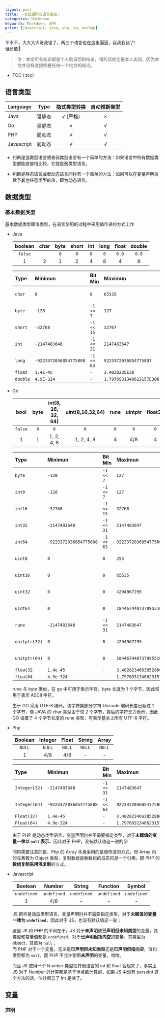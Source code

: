 ```yaml
---
layout: post
title: 一文逛遍所有语言基础！
categories: Markdown
keywords: Markdown, GFM
prism: [javascript, java, php, go, markup]
---
```


不不不，大大大大哥我错了，两三个语言也在这里逼逼，我我我错了!  
但还敢🤪


> 注：本文所有结论都是个人验证后的结论，错的话肯定是本人出错，因为本文并没有直接照搬任何一个地方的结论。

* TOC
{:toc}

## 语言类型

| Language   |  Type  | 隐式类型转换 | 自动推断类型 |
|:-----------|:------:|:------------:|:------------:|
| Java       | 强静态 |   √ (严格)   |      ×       |
| Go         | 强静态 |      ×       |      √       |
| PHP        | 弱动态 |      √       |      √       |
| Javascript | 弱动态 |      √       |      √       |

* 判断是强类型语言或者弱类型语言有一个简单的方法：如果语言中所有数据类型都能直接相比较，它就是弱类型语言。

* 判断是静态语言或者动态语言同样有一个简单的方法：如果可以在变量声明后赋予其他任意类型的值，即为动态语言。

## 数据类型

### 基本数据类型

基本数据类型即值类型，在语言使用的过程中采用值传递的方式工作

* Java

    | boolean | char | byte | short | int | long | float | double |
    |:-------:|:----:|:----:|:-----:|:---:|:----:|:-----:|:------:|
    | `false` | ` `  | `0`  |  `0`  | `0` | `0`  | `0.0` | `0.0`  |
    |    1    |  2   |  1   |   2   |  4  |  8   |   4   |   8    |

    | Type     | Minimun                | Bit Min    | Maximun                  | Bit Max       |
    |:---------|:-----------------------|:-----------|:-------------------------|:--------------|
    | `char`   | `0`                    | `0`        | `65535`                  | `1 << 16 - 1` |
    | `byte`   | `-128`                 | `-1 << 7`  | `127`                    | `1 << 7 - 1`  |
    | `short`  | `-32768`               | `-1 << 15` | `32767`                  | `1 << 15 - 1` |
    | `int`    | `-2147483648`          | `-1 << 31` | `2147483647`             | `1 << 31 - 1` |
    | `long`   | `-9223372036854775808` | `-1 << 63` | `9223372036854775807`    | `1 << 63 - 1` |
    | `float`  | `1.4E-45`              | `-`        | `3.4028235E38`           | `-`           |
    | `double` | `4.9E-324`             | `-`        | `1.7976931348623157E308` | `-`           |

* Go

    |  bool   | byte | int(8, 16, 32, 64) | uint(8,16,32,64) | rune | uintptr | float32 | float64 | complex(64 128) | string |
    |:-------:|:----:|:------------------:|:----------------:|:----:|:-------:|:-------:|:-------:|:---------------:|:------:|
    | `false` | `0`  |        `0`         |       `0`        | `0`  |   `0`   |   `0`   |   `0`   |     `0+0i`      |  `""`  |
    |    1    |  1   |     1, 2, 4, 8     |    1, 2, 4, 8    |  4   |   4/8   |    4    |    8    |     8, 128      |   -    |

    | Type          | Minimun                | Bit Min    | Maximun                   | Bit Max       |
    |:--------------|:-----------------------|:-----------|:--------------------------|:--------------|
    | `byte`        | `-128`                 | `-1 << 7`  | `127`                     | `1 << 7 - 1`  |
    | `int8`        | `-128`                 | `-1 << 7`  | `127`                     | `1 << 7 - 1`  |
    | `int16`       | `-32768`               | `-1 << 15` | `32768`                   | `1 << 15 - 1` |
    | `int32`       | `-2147483648`          | `-1 << 31` | `2147483647`              | `1 << 31 - 1` |
    | `int64`       | `-9223372036854775808` | `-1 << 63` | `9223372036854775807`     | `1 << 63 - 1` |
    | `uint8`       | `0`                    | `0`        | `255`                     | `1 << 8 - 1`  |
    | `uint16`      | `0`                    | `0`        | `65535`                   | `1 << 16 - 1` |
    | `uint32`      | `0`                    | `0`        | `4294967295`              | `1 << 32 - 1` |
    | `uint64`      | `0`                    | `0`        | `18446744073709551615`    | `1 << 64 - 1` |
    | `rune`        | `-2147483648`          | `-1 << 31` | `2147483647`              | `1 << 31 - 1` |
    | `unitptr(32)` | `0`                    | `0`        | `4294967295`              | `1 << 32 - 1` |
    | `unitptr(64)` | `0`                    | `0`        | `18446744073709551615`    | `1 << 64 - 1` |
    | `float32`     | `1.4e-45`              | `-`        | `3.4028234663852886e+38`  | `-`           |
    | `float64`     | `4.9e-324`             | `-`        | `1.7976931348623157e+308` | `-`           |

    rune 与 byte 类似，在 go 中可用于表示字符，byte 长度为 1 个字节，因此常用于表示 ASCII 字符。
    
    由于 GO 采用 UTF-8 编码，该字符集部分字符 Unicode 编码长度已超过 2 个字节，像 JAVA 的 char 类型由于仅 2 个字节，靠后的字符无力表示，因此 GO 设置了 4 个字节长度的 rune 类型，可表示基本上所有 UTF-8 字符。

* Php

    | Boolean | Integer | Float  | String | Array  |
    |:-------:|:-------:|:------:|:------:|:------:|
    | `NULL`  | `NULL`  | `NULL` | `NULL` | `NULL` |
    |    1    |   4/8   |  4/8   |   -    |   -    |

    | Type          | Minimun                | Bit Min    | Maximun                   | Bit Max       |
    |:--------------|:-----------------------|:-----------|:--------------------------|:--------------|
    | `Integer(32)` | `-2147483648`          | `-1 << 31` | `2147483647`              | `1 << 31 - 1` |
    | `Integer(64)` | `-9223372036854775808` | `-1 << 63` | `9223372036854775807`     | `1 << 63 - 1` |
    | `Float(32)`   | `1.4e-45`              | `-`        | `3.4028234663852886e+38`  | `-`           |
    | `Float(64)`   | `4.9e-324`             | `-`        | `1.7976931348623157e+308` | `-`           |

    由于 PHP 是动态类型语言，变量声明时并不需要指定类型，对于**未赋值的变量一律以 `null` 表示**，因此对于 PHP，没有默认值这一说的😲

    同时需要注意的是，Php 的 Array 本身采用的是值传递的方式，但 Array 内的元素若为 Object 类型，复制数组是新数组的成员将是一个引用。即 PHP 的**数组复制采用浅复制**的方式。

* Javascript

    |   Boolean   |   Number    |   String    |  Function   |   Symbol    |
    |:-----------:|:-----------:|:-----------:|:-----------:|:-----------:|
    | `undefined` | `undefined` | `undefined` | `undefined` | `undefined` |
    |      1      |     4/8     |      -      |      -      |      -      |

    JS 同样是动态类型语言，变量声明时并不需要指定类型，对于**未赋值的变量一律为 `undefined`**，因此对于 JS，也没有默认值这一说；

    这里 JS 和 PHP 的不同在于，JS 对于**未声明**或**已声明但未知类型**的变量，其类型和变量值都是 `undefined`，对于**已声明但指向空**的变量，其类型为 object，其值为 `null`；  
    而 PHP 对于一个变量，无论是**已声明但未知类型**还是**已声明但指向空**，值和类型都为 `null`，而 PHP 不允许使用**未声明**的变量，哈哈。

    而且 JS 使用一个 Number 类型把其他语言的 int 和 float 合起来了，事实上 JS 对于 Number 的计算都是基于浮点数计算的，如果 JS 中没有 parseInt 这个方法的话，估计都忘了 Int 是啥了。

## 变量

### 声明
